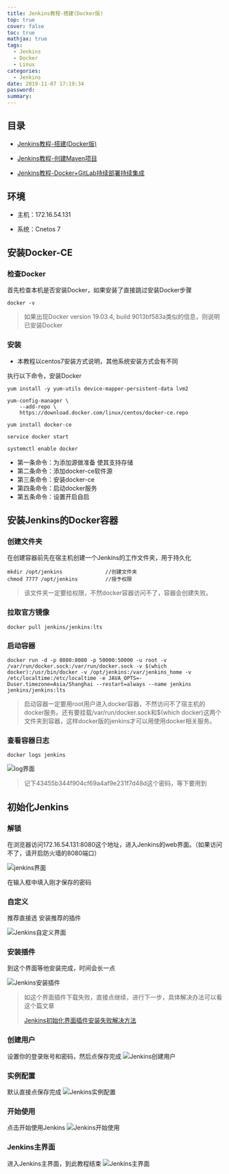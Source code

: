 ```yaml
---
title: Jenkins教程-搭建(Docker版)
top: true
cover: false
toc: true
mathjax: true
tags:
  - Jenkins
  - Docker
  - Linux
categories:
  - Jenkins
date: 2019-11-07 17:19:34
password:
summary:
---
```


## 目录

- [Jenkins教程-搭建(Docker版)](https://mjava.top/jenkins/build-jenkins-docker/)

- [Jenkins教程-创建Maven项目](https://mjava.top/jenkins/build-jenkins-mavne/)

- [Jenkins教程-Docker+GitLab持续部署持续集成](https://mjava.top/jenkins/build-jenkins-ci-cd/)

  

## 环境

- 主机：172.16.54.131

- 系统：Cnetos 7

## 安装Docker-CE

### 检查Docker

首先检查本机是否安装Docker，如果安装了直接跳过安装Docker步骤

```shell
docker -v
```

> 如果出现Docker version 19.03.4, build 9013bf583a类似的信息，则说明已安装Docker

### 安装

- 本教程以centos7安装方式说明，其他系统安装方式会有不同

执行以下命令，安装Docker

```shell
yum install -y yum-utils device-mapper-persistent-data lvm2

yum-config-manager \
    --add-repo \
    https://download.docker.com/linux/centos/docker-ce.repo
    
yum install docker-ce

service docker start

systemctl enable docker
```

- 第一条命令：为添加源做准备 使其支持存储
- 第二条命令：添加docker-ce软件源
- 第三条命令：安装docker-ce
- 第四条命令：启动docker服务
- 第五条命令：设置开启自启

## 安装Jenkins的Docker容器

### 创建文件夹

在创建容器前先在宿主机创建一个Jenkins的工作文件夹，用于持久化

```shell
mkdir /opt/jenkins     			//创建文件夹
chmod 7777 /opt/jenkins			//授予权限
```

> 该文件夹一定要给权限，不然docker容器访问不了，容器会创建失败。

### 拉取官方镜像

```shell
docker pull jenkins/jenkins:lts
```

### 启动容器

```shell
docker run -d -p 8080:8080 -p 50000:50000 -u root -v /var/run/docker.sock:/var/run/docker.sock -v $(which docker):/usr/bin/docker -v /opt/jenkins:/var/jenkins_home -v /etc/localtime:/etc/localtime -e JAVA_OPTS=-Duser.timezone=Asia/Shanghai --restart=always --name jenkins jenkins/jenkins:lts
```

> 启动容器一定要用root用户进入docker容器，不然访问不了宿主机的docker服务。还有要挂载/var/run/docker.sock和$(which docker)这两个文件夹到容器，这样docker版的jenkins才可以用使用docker相关服务。 

### 查看容器日志

```shell
docker logs jenkins 
```

![log界面](https://mjava.top/img/jenkins_docker_logs_4345.png)
> 记下43455b344f904cf69a4af9e231f7d48d这个密码，等下要用到

## 初始化Jenkins

### 解锁

在浏览器访问172.16.54.131:8080这个地址，进入Jenkins的web界面。（如果访问不了，请开启防火墙的8080端口）

![jenkins界面](https://mjava.top/img/jenkins_web_sign_in_201911071359.png)

在输入框中填入刚才保存的密码

### 自定义

推荐直接选 安装推荐的插件

![Jenkins自定义界面](https://mjava.top/img/jenkins_setupwizard_1911071408.png)

### 安装插件

到这个界面等他安装完成，时间会长一点

![Jenkins安装插件](https://mjava.top/img/jenkins_191107141216.png)

> 如这个界面插件下载失败，直接点继续，进行下一步，具体解决办法可以看这个篇文章
>
> [Jenkins初始化界面插件安装失败解决方法](https://mjava.top/2019/11/07/technology/learningExperience/Linux/Jenkins/Jenkins%E5%88%9D%E5%A7%8B%E5%8C%96%E7%95%8C%E9%9D%A2%E6%8F%92%E4%BB%B6%E5%AE%89%E8%A3%85%E5%A4%B1%E8%B4%A5%E8%A7%A3%E5%86%B3%E6%96%B9%E6%B3%95/)



### 创建用户

设置你的登录账号和密码，然后点保存完成
![Jenkins创建用户](https://mjava.top/img/jenkins_20191107160016.png)

### 实例配置
默认直接点保存完成
![Jenkins实例配置](https://mjava.top/img/jenkins_20191107160056.png)

### 开始使用
点击开始使用Jenkins
![Jenkins开始使用](https://mjava.top/img/jenkins_20191107160129.png)

### Jenkins主界面
进入Jenkins主界面，到此教程结束
![Jenkins主界面](https://mjava.top/img/jenkins_20191107160204.png)

